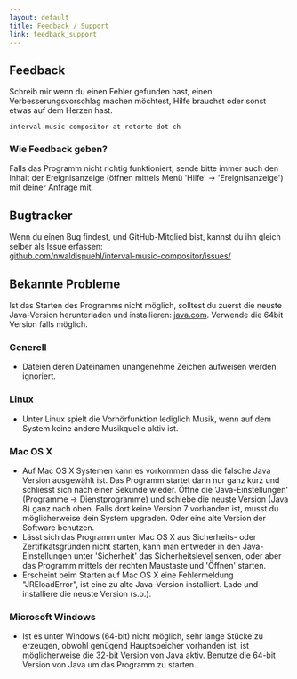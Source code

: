 ```yaml
---
layout: default
title: Feedback / Support
link: feedback_support
---
```



## Feedback

Schreib mir wenn du einen Fehler gefunden hast, einen Verbesserungsvorschlag machen möchtest, Hilfe brauchst oder sonst etwas auf dem Herzen hast.

    interval-music-compositor at retorte dot ch

### Wie Feedback geben?

Falls das Programm nicht richtig funktioniert, sende bitte immer auch den Inhalt der Ereignisanzeige (öffnen mittels Menü 'Hilfe' -> 'Ereignisanzeige') mit deiner Anfrage mit.
 
## Bugtracker
Wenn du einen Bug findest, und GitHub-Mitglied bist, kannst du ihn gleich selber als Issue erfassen: <br/>
[github.com/nwaldispuehl/interval-music-compositor/issues/](https://github.com/nwaldispuehl/interval-music-compositor/issues)

## Bekannte Probleme

Ist das Starten des Programms nicht möglich, solltest du zuerst die neuste Java-Version herunterladen und installieren: [java.com](http://www.java.com). Verwende die 64bit Version falls möglich.

### Generell

* Dateien deren Dateinamen unangenehme Zeichen aufweisen werden ignoriert.

### Linux

* Unter Linux spielt die Vorhörfunktion lediglich Musik, wenn auf dem System keine andere Musikquelle aktiv ist.

### Mac OS X

* Auf Mac OS X Systemen kann es vorkommen dass die falsche Java Version ausgewählt ist. Das Programm startet dann nur ganz kurz und schliesst sich nach einer Sekunde wieder. Öffne die 'Java-Einstellungen' (Programme -> Dienstprogramme) und schiebe die neuste Version (Java 8) ganz nach oben. Falls dort keine Version 7 vorhanden ist, musst du möglicherweise dein System upgraden. Oder eine alte Version der Software benutzen.
* Lässt sich das Programm unter Mac OS X aus Sicherheits- oder Zertifikatsgründen nicht starten, kann man entweder in den Java-Einstellungen unter 'Sicherheit' das Sicherheitslevel senken, oder aber das Programm mittels der rechten Maustaste und 'Öffnen' starten.
* Erscheint beim Starten auf Mac OS X eine Fehlermeldung "JREloadError", ist eine zu alte Java-Version installiert. Lade und installiere die neuste Version (s.o.).

### Microsoft Windows

* Ist es unter Windows (64-bit) nicht möglich, sehr lange Stücke zu erzeugen, obwohl genügend Hauptspeicher vorhanden ist, ist möglicherweise die 32-bit Version von Java aktiv. Benutze die 64-bit Version von Java um das Programm zu starten.
